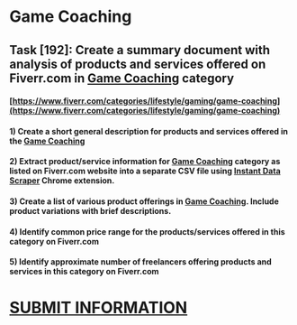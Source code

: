 # Game Coaching
## Task [192]: Create a summary document with analysis of products and services offered on Fiverr.com in [Game Coaching](https://www.fiverr.com/categories/lifestyle/gaming/game-coaching) category
#### [https://www.fiverr.com/categories/lifestyle/gaming/game-coaching](https://www.fiverr.com/categories/lifestyle/gaming/game-coaching)
#### 1) Create a short general description for products and services offered in the [Game Coaching](https://www.fiverr.com/categories/lifestyle/gaming/game-coaching)
#### 2) Extract product/service information for [Game Coaching](https://www.fiverr.com/categories/lifestyle/gaming/game-coaching) category as listed on Fiverr.com website into a separate CSV file using [Instant Data Scraper](https://chrome.google.com/webstore/detail/instant-data-scraper/ofaokhiedipichpaobibbnahnkdoiiah) Chrome extension.
#### 3) Create a list of various product offerings in [Game Coaching](https://www.fiverr.com/categories/lifestyle/gaming/game-coaching). Include product variations with brief descriptions.
#### 4) Identify common price range for the products/services offered in this category on Fiverr.com
#### 5) Identify approximate number of freelancers offering products and services in this category on Fiverr.com

# [SUBMIT INFORMATION](https://forms.office.com/r/8AEKjkLxKG)
